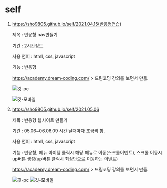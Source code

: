 # self
01. https://sho9805.github.io/self/2021.04.15(반응형연습)

    제목 : 반응형 nav만들기
    
    기간 : 2시간정도
    
    사용 언어 : html, css, javascript
    
    기능 : 반응형
    
    https://academy.dream-coding.com/ > 드림코딩 강의를 보면서 만듦.
    
    ![깃-pc](https://user-images.githubusercontent.com/75105368/122360057-0ff73980-cf91-11eb-928c-a36d85dae786.png)
    
    ![깃-모바일](https://user-images.githubusercontent.com/75105368/122360073-12f22a00-cf91-11eb-925d-b07f3a4d261f.PNG)


02. https://sho9805.github.io/self/2021.05.06
 
    제목 : 반응형 웹사이트 만들기
    
    기간 : 05.06~06.06.09 시간 날때마다 조금씩 함.
    
    사용 언어 : html, css, javascript
    
    기능 : 반응형, 
           메뉴 아이템 클릭시 해당 메뉴로 이동(스크롤이벤트),
           스크롤 이동시 up버튼 생성(up버튼 클릭시 최상단으로 이동하는 이벤트)
           
    https://academy.dream-coding.com/ > 드림코딩 강의를 보면서 만듦.
    
    ![깃-pc](https://user-images.githubusercontent.com/75105368/122359955-fbb33c80-cf90-11eb-9557-fb2095fe7c99.png) 
    ![깃-모바일](https://user-images.githubusercontent.com/75105368/122359975-feae2d00-cf90-11eb-81f5-64c539dcb5d9.png)

